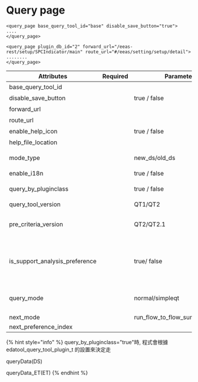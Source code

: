 # Query page

```markup
<query_page base_query_tool_id="base" disable_save_button="true">
....
</query_page>
```

```markup
<query_page plugin_db_id="2" forward_url="/eeas-rest/setup/SPCIndicator/main" route_url="#/eeas/setting/setup/detail">
........
</query_page>
```

| Attributes                        | Required | Parameters                           | Description                                                                        |
| --------------------------------- | -------- | ------------------------------------ | ---------------------------------------------------------------------------------- |
| base\_query\_tool\_id             |          |                                      | 繼承XML的名稱                                                                           |
| disable\_save\_button             |          | true / false                         | 顯示 / 隱藏 save button                                                                |
| forward\_url                      |          |                                      | 導向目標網址                                                                             |
| route\_url                        |          |                                      | 與forward\_url配對                                                                    |
| enable\_help\_icon                |          | true / false                         | 預設值為false (not ready)                                                              |
| help\_file\_location              |          |                                      | help file放置的路徑 (not ready)                                                         |
| mode\_type                        |          | new\_ds/old\_ds                      | 提供程式判斷使用什麼樣式 , 預設值=old\_ds                                                         |
| enable\_i18n                      |          | true / false                         | 預設值=false                                                                          |
| query\_by\_pluginclass            |          | true / false                         | 預設值=false, Query data 不走Prod, 走plugib\_class                                       |
| query\_tool\_version              |          | QT1/QT2                              | 預設值 = QT1                                                                          |
| pre\_criteria\_version            |          | QT2/QT2.1                            | 預設值 = QT2 , 走原本的pre\_criteria邏輯  ; QT2.1 , 可設定pre\_criteria display logic          |
| is\_support\_analysis\_preference |          | true/ false                          | 先判斷TYNE\_CONFIG\_T有沒有定義is\_support\_analysis\_preference ; 有的話XML的設定值無效 , 預設值=true |
| query\_mode                       |          | normal/simpleqt                      | 預設值=normal, simpleqt 直接串去summary report ;  normal 串到ET頁面                           |
| next\_mode                        |          | run\_flow\_to\_flow\_summary\_report |                                                                                    |
| next\_preference\_index           |          |                                      |                                                                                    |

{% hint style="info" %}
query\_by\_pluginclass="true"時, 程式會根據edatool\_query\_tool\_plugin\_t 的設置來決定走

queryData(DS)

queryData\_ET(ET)
{% endhint %}
